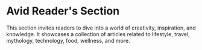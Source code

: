 # Avid Reader's Section

This section invites readers to dive into a world of creativity, inspiration, and knowledge. It showcases a collection of articles related to lifestyle, travel, mythology, technology, food, wellness, and more. 
